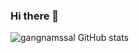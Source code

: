 ### Hi there 👋
![gangnamssal GitHub stats](https://github-readme-stats.vercel.app/api?username=K-Junyyy&show_icons=true&theme=dark)   
<!--
**gangnamssal/gangnamssal** is a ✨ _special_ ✨ repository because its `README.md` (this file) appears on your GitHub profile.

Here are some ideas to get you started:

- 🔭 I’m currently working on ...
- 🌱 I’m currently learning ...
- 👯 I’m looking to collaborate on ...
- 🤔 I’m looking for help with ...
- 💬 Ask me about ...
- 📫 How to reach me: ...
- 😄 Pronouns: ...
- ⚡ Fun fact: ...
-->
